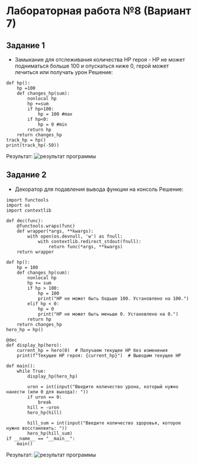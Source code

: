 # Лабораторная работа №8 (Вариант 7)
## Задание 1
- Замыкание для отслеживания количества HP героя - HP не может подниматься больше 100 и опускаться ниже 0, герой может лечиться или получать урон
Решение:
```
def hp():
    hp =100
    def changes_hp(sum):
        nonlocal hp
        hp +=sum
        if hp>100:
            hp = 100 #max
        if hp<0:
            hp = 0 #min
        return hp
    return changes_hp
track_hp = hp()
print(track_hp(-50))
```
Результат:
<image src = zam.png alt="результат программы">

## Задание 2
- Декоратор для подавления вывода функции на консоль
Решение:
```
import functools
import os
import contextlib

def dec(func):
    @functools.wraps(func)
    def wrapper(*args, **kwargs):
        with open(os.devnull, 'w') as fnull:
            with contextlib.redirect_stdout(fnull):
                return func(*args, **kwargs)
    return wrapper

def hp():
    hp = 100    
    def changes_hp(sum):
        nonlocal hp
        hp += sum
        if hp > 100:
            hp = 100
            print("HP не может быть бодьше 100. Установлено на 100.")
        elif hp < 0:
            hp = 0
            print("HP не может быть меньше 0. Установлено на 0.")
        return hp
    return changes_hp
hero_hp = hp()

@dec
def display_hp(hero):
    current_hp = hero(0)  # Получаем текущее HP без изменения
    print(f"Текущее HP героя: {current_hp}")  # Выводим текущее HP

def main():
    while True:
        display_hp(hero_hp)

        uron = int(input("Введите количество урона, который нужно нанести (или 0 для выхода): "))
        if uron == 0:
            break
        hill = -uron
        hero_hp(hill)

        hill_sum = int(input("Введите количество здоровья, которое нужно восстановить: "))
        hero_hp(hill_sum)
if __name__ == "__main__":
    main()
```
Результат:
<image src = dec.png alt="результат программы">